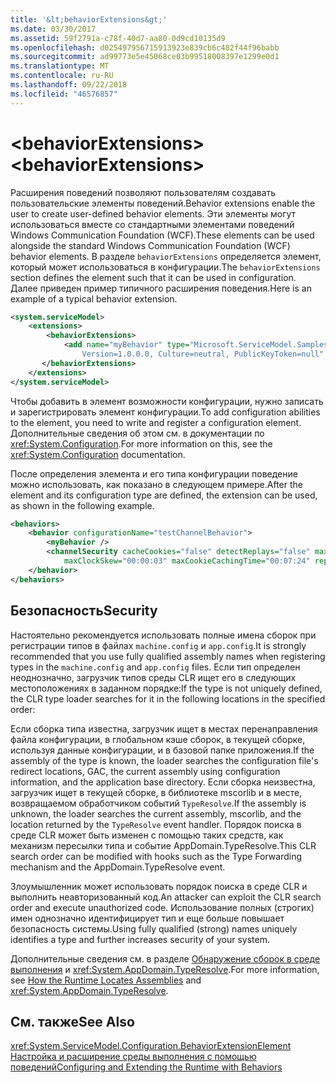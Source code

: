 ```yaml
---
title: '&lt;behaviorExtensions&gt;'
ms.date: 03/30/2017
ms.assetid: 59f2791a-c78f-40d7-aa80-0d9cd10135d9
ms.openlocfilehash: d025497956715913923e839cb6c482f44f96babb
ms.sourcegitcommit: ad99773e5e45068ce03b99518008397e1299e0d1
ms.translationtype: MT
ms.contentlocale: ru-RU
ms.lasthandoff: 09/22/2018
ms.locfileid: "46576857"
---
```

# <a name="ltbehaviorextensionsgt"></a><span data-ttu-id="93f0d-102">&lt;behaviorExtensions&gt;</span><span class="sxs-lookup"><span data-stu-id="93f0d-102">&lt;behaviorExtensions&gt;</span></span>
<span data-ttu-id="93f0d-103">Расширения поведений позволяют пользователям создавать пользовательские элементы поведений.</span><span class="sxs-lookup"><span data-stu-id="93f0d-103">Behavior extensions enable the user to create user-defined behavior elements.</span></span> <span data-ttu-id="93f0d-104">Эти элементы могут использоваться вместе со стандартными элементами поведений Windows Communication Foundation (WCF).</span><span class="sxs-lookup"><span data-stu-id="93f0d-104">These elements can be used alongside the standard Windows Communication Foundation (WCF) behavior elements.</span></span> <span data-ttu-id="93f0d-105">В разделе `behaviorExtensions` определяется элемент, который может использоваться в конфигурации.</span><span class="sxs-lookup"><span data-stu-id="93f0d-105">The `behaviorExtensions` section defines the element such that it can be used in configuration.</span></span> <span data-ttu-id="93f0d-106">Далее приведен пример типичного расширения поведения.</span><span class="sxs-lookup"><span data-stu-id="93f0d-106">Here is an example of a typical behavior extension.</span></span>  
  
```xml  
<system.serviceModel>  
    <extensions>  
        <behaviorExtensions>  
            <add name="myBehavior" type="Microsoft.ServiceModel.Samples.MyBehaviorSection, MyBehavior,  
                Version=1.0.0.0, Culture=neutral, PublicKeyToken=null" />  
       </behaviorExtensions>  
    </extensions>  
</system.serviceModel>  
```  
  
 <span data-ttu-id="93f0d-107">Чтобы добавить в элемент возможности конфигурации, нужно записать и зарегистрировать элемент конфигурации.</span><span class="sxs-lookup"><span data-stu-id="93f0d-107">To add configuration abilities to the element, you need to write and register a configuration element.</span></span> <span data-ttu-id="93f0d-108">Дополнительные сведения об этом см. в документации по <xref:System.Configuration>.</span><span class="sxs-lookup"><span data-stu-id="93f0d-108">For more information on this, see the <xref:System.Configuration> documentation.</span></span>  
  
 <span data-ttu-id="93f0d-109">После определения элемента и его типа конфигурации поведение можно использовать, как показано в следующем примере.</span><span class="sxs-lookup"><span data-stu-id="93f0d-109">After the element and its configuration type are defined, the extension can be used, as shown in the following example.</span></span>  
  
```xml  
<behaviors>  
    <behavior configurationName="testChannelBehavior">  
        <myBehavior />  
        <channelSecurity cacheCookies="false" detectReplays="false" maxCachedNonces="9"  
            maxClockSkew="00:00:03" maxCookieCachingTime="00:07:24" replayWindow="00:07:22.2190000" />  
    </behavior>  
</behaviors>  
```  
  
## <a name="security"></a><span data-ttu-id="93f0d-110">Безопасность</span><span class="sxs-lookup"><span data-stu-id="93f0d-110">Security</span></span>  
 <span data-ttu-id="93f0d-111">Настоятельно рекомендуется использовать полные имена сборок при регистрации типов в файлах `machine.config` и `app.config`.</span><span class="sxs-lookup"><span data-stu-id="93f0d-111">It is strongly recommended that you use fully qualified assembly names when registering types in the `machine.config` and `app.config` files.</span></span> <span data-ttu-id="93f0d-112">Если тип определен неоднозначно, загрузчик типов среды CLR ищет его в следующих местоположениях в заданном порядке:</span><span class="sxs-lookup"><span data-stu-id="93f0d-112">If the type is not uniquely defined, the CLR type loader searches for it in the following locations in the specified order:</span></span>  
  
 <span data-ttu-id="93f0d-113">Если сборка типа известна, загрузчик ищет в местах перенаправления файла конфигурации, в глобальном кэше сборок, в текущей сборке, используя данные конфигурации, и в базовой папке приложения.</span><span class="sxs-lookup"><span data-stu-id="93f0d-113">If the assembly of the type is known, the loader searches the configuration file's redirect locations, GAC, the current assembly using configuration information, and the application base directory.</span></span> <span data-ttu-id="93f0d-114">Если сборка неизвестна, загрузчик ищет в текущей сборке, в библиотеке mscorlib и в месте, возвращаемом обработчиком событий `TypeResolve`.</span><span class="sxs-lookup"><span data-stu-id="93f0d-114">If the assembly is unknown, the loader searches the current assembly, mscorlib, and the location returned by the `TypeResolve` event handler.</span></span> <span data-ttu-id="93f0d-115">Порядок поиска в среде CLR может быть изменен с помощью таких средств, как механизм пересылки типа и событие AppDomain.TypeResolve.</span><span class="sxs-lookup"><span data-stu-id="93f0d-115">This CLR search order can be modified with hooks such as the Type Forwarding mechanism and the AppDomain.TypeResolve event.</span></span>  
  
 <span data-ttu-id="93f0d-116">Злоумышленник может использовать порядок поиска в среде CLR и выполнить неавторизованный код.</span><span class="sxs-lookup"><span data-stu-id="93f0d-116">An attacker can exploit the CLR search order and execute unauthorized code.</span></span> <span data-ttu-id="93f0d-117">Использование полных (строгих) имен однозначно идентифицирует тип и еще больше повышает безопасность системы.</span><span class="sxs-lookup"><span data-stu-id="93f0d-117">Using fully qualified (strong) names uniquely identifies a type and further increases security of your system.</span></span>  
  
 <span data-ttu-id="93f0d-118">Дополнительные сведения см. в разделе [Обнаружение сборок в среде выполнения](https://go.microsoft.com/fwlink/?LinkId=95336) и <xref:System.AppDomain.TypeResolve>.</span><span class="sxs-lookup"><span data-stu-id="93f0d-118">For more information, see [How the Runtime Locates Assemblies](https://go.microsoft.com/fwlink/?LinkId=95336) and <xref:System.AppDomain.TypeResolve>.</span></span>  
  
## <a name="see-also"></a><span data-ttu-id="93f0d-119">См. также</span><span class="sxs-lookup"><span data-stu-id="93f0d-119">See Also</span></span>  
 <xref:System.ServiceModel.Configuration.BehaviorExtensionElement>  
 [<span data-ttu-id="93f0d-120">Настройка и расширение среды выполнения с помощью поведений</span><span class="sxs-lookup"><span data-stu-id="93f0d-120">Configuring and Extending the Runtime with Behaviors</span></span>](../../../../../docs/framework/wcf/extending/configuring-and-extending-the-runtime-with-behaviors.md)
